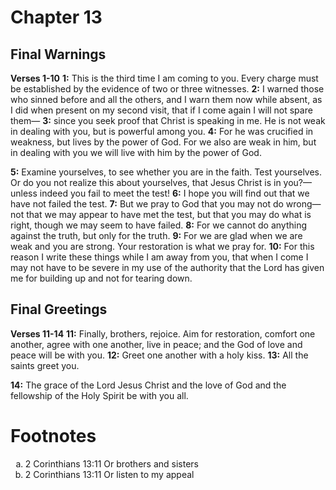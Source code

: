 # Chapter 13
## Final Warnings
**Verses 1-10**
**1:** This is the third time I am coming to you. Every charge must be established by the evidence of two or three witnesses.
**2:** I warned those who sinned before and all the others, and I warn them now while absent, as I did when present on my second visit, that if I come again I will not spare them—
**3:** since you seek proof that Christ is speaking in me. He is not weak in dealing with you, but is powerful among you.
**4:** For he was crucified in weakness, but lives by the power of God. For we also are weak in him, but in dealing with you we will live with him by the power of God.

**5:** Examine yourselves, to see whether you are in the faith. Test yourselves. Or do you not realize this about yourselves, that Jesus Christ is in you?—unless indeed you fail to meet the test!
**6:** I hope you will find out that we have not failed the test.
**7:** But we pray to God that you may not do wrong—not that we may appear to have met the test, but that you may do what is right, though we may seem to have failed.
**8:** For we cannot do anything against the truth, but only for the truth.
**9:** For we are glad when we are weak and you are strong. Your restoration is what we pray for.
**10:** For this reason I write these things while I am away from you, that when I come I may not have to be severe in my use of the authority that the Lord has given me for building up and not for tearing down.

## Final Greetings
**Verses 11-14**
**11:** Finally, brothers, rejoice. Aim for restoration, comfort one another, agree with one another, live in peace; and the God of love and peace will be with you.
**12:** Greet one another with a holy kiss.
**13:** All the saints greet you.

**14:** The grace of the Lord Jesus Christ and the love of God and the fellowship of the Holy Spirit be with you all.

# Footnotes
<ol type='a'>
	<li>2 Corinthians 13:11 Or brothers and sisters</li>
	<li>2 Corinthians 13:11 Or listen to my appeal</li>
</ol>

